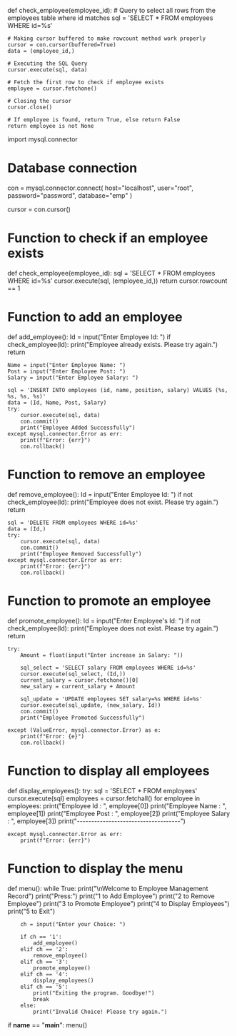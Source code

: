 def check_employee(employee_id):
    # Query to select all rows from the employees table where id matches
    sql = 'SELECT * FROM employees WHERE id=%s'

    # Making cursor buffered to make rowcount method work properly
    cursor = con.cursor(buffered=True)
    data = (employee_id,)

    # Executing the SQL Query
    cursor.execute(sql, data)

    # Fetch the first row to check if employee exists
    employee = cursor.fetchone()

    # Closing the cursor
    cursor.close()

    # If employee is found, return True, else return False
    return employee is not None

import mysql.connector

# Database connection
con = mysql.connector.connect(
    host="localhost",
    user="root",
    password="password",
    database="emp"
)

cursor = con.cursor()

# Function to check if an employee exists
def check_employee(employee_id):
    sql = 'SELECT * FROM employees WHERE id=%s'
    cursor.execute(sql, (employee_id,))
    return cursor.rowcount == 1

# Function to add an employee
def add_employee():
    Id = input("Enter Employee Id: ")
    if check_employee(Id):
        print("Employee already exists. Please try again.")
        return
    
    Name = input("Enter Employee Name: ")
    Post = input("Enter Employee Post: ")
    Salary = input("Enter Employee Salary: ")

    sql = 'INSERT INTO employees (id, name, position, salary) VALUES (%s, %s, %s, %s)'
    data = (Id, Name, Post, Salary)
    try:
        cursor.execute(sql, data)
        con.commit()
        print("Employee Added Successfully")
    except mysql.connector.Error as err:
        print(f"Error: {err}")
        con.rollback()

# Function to remove an employee
def remove_employee():
    Id = input("Enter Employee Id: ")
    if not check_employee(Id):
        print("Employee does not exist. Please try again.")
        return
    
    sql = 'DELETE FROM employees WHERE id=%s'
    data = (Id,)
    try:
        cursor.execute(sql, data)
        con.commit()
        print("Employee Removed Successfully")
    except mysql.connector.Error as err:
        print(f"Error: {err}")
        con.rollback()

# Function to promote an employee
def promote_employee():
    Id = input("Enter Employee's Id: ")
    if not check_employee(Id):
        print("Employee does not exist. Please try again.")
        return
    
    try:
        Amount = float(input("Enter increase in Salary: "))

        sql_select = 'SELECT salary FROM employees WHERE id=%s'
        cursor.execute(sql_select, (Id,))
        current_salary = cursor.fetchone()[0]
        new_salary = current_salary + Amount

        sql_update = 'UPDATE employees SET salary=%s WHERE id=%s'
        cursor.execute(sql_update, (new_salary, Id))
        con.commit()
        print("Employee Promoted Successfully")

    except (ValueError, mysql.connector.Error) as e:
        print(f"Error: {e}")
        con.rollback()

# Function to display all employees
def display_employees():
    try:
        sql = 'SELECT * FROM employees'
        cursor.execute(sql)
        employees = cursor.fetchall()
        for employee in employees:
            print("Employee Id : ", employee[0])
            print("Employee Name : ", employee[1])
            print("Employee Post : ", employee[2])
            print("Employee Salary : ", employee[3])
            print("------------------------------------")

    except mysql.connector.Error as err:
        print(f"Error: {err}")

# Function to display the menu
def menu():
    while True:
        print("\nWelcome to Employee Management Record")
        print("Press:")
        print("1 to Add Employee")
        print("2 to Remove Employee")
        print("3 to Promote Employee")
        print("4 to Display Employees")
        print("5 to Exit")
        
        ch = input("Enter your Choice: ")

        if ch == '1':
            add_employee()
        elif ch == '2':
            remove_employee()
        elif ch == '3':
            promote_employee()
        elif ch == '4':
            display_employees()
        elif ch == '5':
            print("Exiting the program. Goodbye!")
            break
        else:
            print("Invalid Choice! Please try again.")

if __name__ == "__main__":
    menu()
